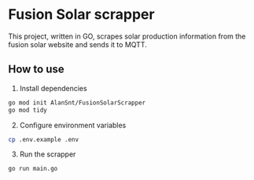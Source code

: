 # Fusion Solar scrapper

This project, written in GO, scrapes solar production information from the fusion solar website and sends it to MQTT.

## How to use

1. Install dependencies
```bash
go mod init AlanSnt/FusionSolarScrapper
go mod tidy
```

2. Configure environment variables
```bash
cp .env.example .env
```

3. Run the scrapper
```bash
go run main.go
```
